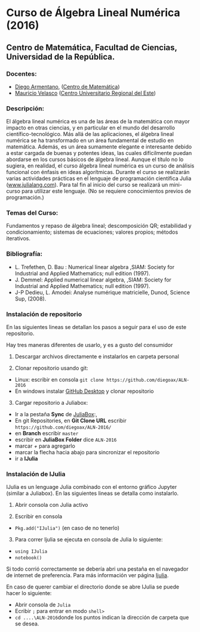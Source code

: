 # Curso de Álgebra Lineal Numérica (2016) 

## Centro de Matemática, Facultad de Ciencias, Universidad de la República.

### Docentes: 
* [Diego Armentano](http://www.cmat.edu.uy/~diego/), ([Centro de Matemática](http://www.cmat.edu.uy/cmat))
* [Mauricio Velasco](http://wwwprof.uniandes.edu.co/~mve) ([Centro Universitario Regional del Este](http://www.cure.edu.uy/))

### Descripción:
El álgebra lineal numérica es una de las áreas de la matemática con mayor impacto en otras ciencias, y en particular en el mundo del desarrollo científico-tecnológico. Más allá de las aplicaciones, el álgebra lineal numérica se ha transformado en un área fundamental de estudio en matemática. Además, es un área sumamente elegante e interesante debido a estar cargada de buenas y potentes ideas, las cuales difícilmente puedan abordarse en los cursos básicos de álgebra lineal. Aunque el título no lo sugiera, en realidad, el curso álgebra lineal numérica es un curso de análisis funcional con énfasis en ideas algorítmicas. Durante el curso se realizarán varias actividades prácticas en el lenguaje de programación científica Julia (www.julialang.com). Para tal fin al inicio del curso se realizará un mini-curso para utilizar este lenguaje. (No se requiere conocimientos previos de programación.)

### Temas del Curso:
Fundamentos y repaso de álgebra lineal; descomposición QR; estabilidad y
condicionamiento; sistemas de ecuaciones; valores propios; métodos iterativos.

### Bibliografía:
* L. Trefethen, D. Bau : Numerical linear algebra ,SIAM: Society for Industrial and
Applied Mathematics; null edition (1997).
* J. Demmel: Applied numerical linear algebra, ,SIAM: Society for Industrial and
Applied Mathematics; null edition (1997).
* J-P Dedieu, L. Amodei: Analyse numérique matricielle, Dunod, Science Sup, (2008).

### Instalación de repositorio

En las siguientes lineas se detallan los pasos a seguir para el uso de este repositorio.

Hay tres maneras diferentes de usarlo, y es a gusto del consumidor

1. Descargar archivos directamente e instalarlos en carpeta personal

2. Clonar repositorio usando git: 

 * Linux: escribir en consola 
 `git clone https://github.com/diegoax/ALN-2016`
 * En windows instalar [GitHub Desktop](https://desktop.github.com/) y clonar repositorio

3. Cargar repositorio a Juliabox: 
 * Ir a la pestaña __Sync__ de [JuliaBox](https://juliabox.com/):,
 * En git Repositories, en __Git Clone URL__ escribir `https://github.com/diegoax/ALN-2016/`
 * en __Branch__ escribir `master`
 * escribir en __JuliaBox Folder__ dice `ALN-2016`
 * marcar _+_ para agregarlo
 * marcar la flecha hacia abajo para sincronizar el repositorio
 * ir a  __IJulia__

### Instalación de IJulia

IJulia es un lenguage Julia combinado con el entorno gráfico Jupyter (similar a Juliabox).
En las siguientes lineas se detalla como instalarlo.

1. Abrir consola con Julia activo

2. Escribir en consola 
  * `Pkg.add("IJulia")` (en caso de no tenerlo)

3. Para correr Ijulia se ejecuta en consola de Julia lo siguiente:
  * `using IJulia`
  * `notebook()`

Si todo corrió correctamente se debería abri una pestaña en el navegador de internet de preferencia. Para más información ver página [Ijulia](https://github.com/JuliaLang/IJulia.jl).

En caso de querer cambiar el directorio donde se abre IJulia se puede hacer lo siguiente:
* Abrir consola de `Julia`
* Ecribir `;` para entrar en modo `shell>`
* `cd ....\ALN-2016`donde los puntos indican la dirección de carpeta que se desea.
